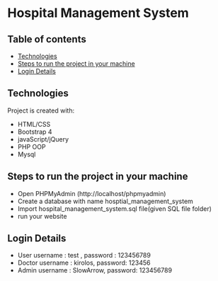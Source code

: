 # Hospital Management System
## Table of contents
* [Technologies](#technologies)
* [Steps to run the project in your machine](#steps-to-run-the-project-in-your-machine)
* [Login Details](#login-details)
## Technologies
Project is created with:
* HTML/CSS
* Bootstrap 4
* javaScript/jQuery
* PHP OOP
* Mysql
## Steps to run the project in your machine
* Open PHPMyAdmin (http://localhost/phpmyadmin)
* Create a database with name hosptial_management_system
* Import hospital_management_system.sql file(given SQL file folder)
* run your website
## Login Details
- User 
username : test , password : 123456789
- Doctor
username : kirolos, password: 123456
- Admin
username : SlowArrow, password: 123456789
